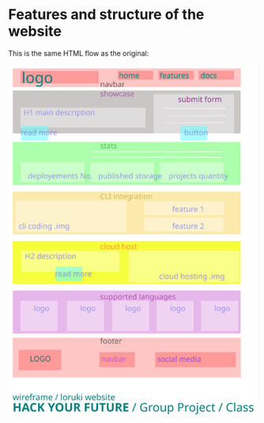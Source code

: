 # Features and structure of the website

This is the same HTML flow as the original:

![wireframe](images/wireframeLoruki.svg)
